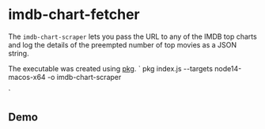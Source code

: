 # imdb-chart-fetcher

The `imdb-chart-scraper` lets you pass the URL to any of the IMDB top charts and log the details of the preempted number of top movies as a JSON string.

The executable was created using [pkg](https://github.com/vercel/pkg).
`
pkg index.js --targets node14-macos-x64 -o imdb-chart-scraper

`

## Demo
